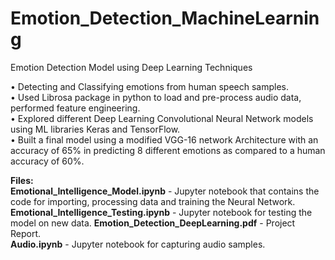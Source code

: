 # Emotion_Detection_MachineLearning
Emotion Detection Model using Deep Learning Techniques

•	Detecting and Classifying emotions from human speech samples.  
•	Used Librosa package in python to load and pre-process audio data, performed feature engineering.  
•	Explored different Deep Learning Convolutional Neural Network models using ML libraries Keras and TensorFlow.  
•	Built a final model using a modified VGG-16 network Architecture with an accuracy of 65% in predicting 8 different emotions as compared     to a human accuracy of 60%.

**Files:**  
**Emotional_Intelligence_Model.ipynb** - Jupyter notebook that contains the code for importing, processing data and training the Neural Network.  
**Emotional_Intelligence_Testing.ipynb** - Jupyter notebook for testing the model on new data. 
**Emotion_Detection_DeepLearning.pdf** - Project Report.  
**Audio.ipynb** - Jupyter notebook for capturing audio samples. 



